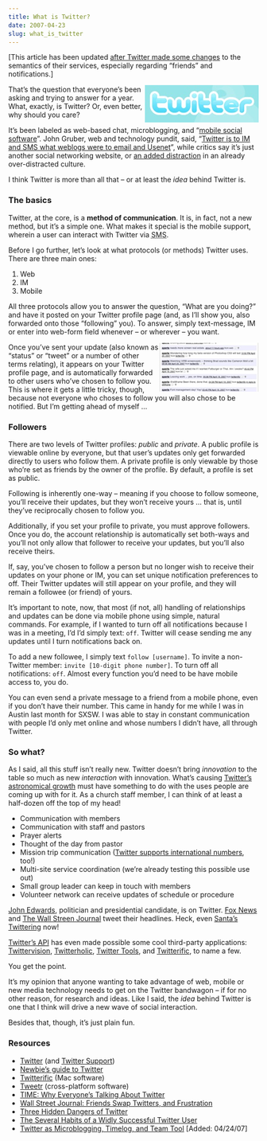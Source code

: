 ```yaml
---
title: What is Twitter?
date: 2007-04-23
slug: what_is_twitter
---
```

<p>[This article has been updated <a href="http://twitter.com/blog/2007/07/friends-followers-and-notifications.html">after Twitter made some changes</a> to the semantics of their services, especially regarding &#8220;friends&#8221; and notifications.]</p>

<p><img src="/assets/img/twitter-logo.jpg" border="0" height="75" width="229" alt="Twitter" align="right" align="right" />That&#8217;s the question that everyone&#8217;s been asking and trying to answer for a year. What, exactly, is Twitter? Or, even better, why should you care?</p>

<p>It&#8217;s been labeled as web-based chat, microblogging, and &#8220;<a href="http://www.smallbusinessbrief.com/articles/marketing/008115.html">mobile social software</a>&#8221;. John Gruber, web and technology pundit, said, &#8220;<a href="http://daringfireball.net/linked/2007/march#wed-21-kottke_twitter">Twitter is to IM and SMS what weblogs were to email and Usenet</a>&#8221;, while critics say it&#8217;s just another social networking website, or <a href="http://www.usatoday.com/tech/columnist/andrewkantor/2007-04-05-twitter_N.htm">an added distraction</a> in an already over-distracted culture.</p>

<p>I think Twitter is more than all that &#8211; or at least the <em>idea</em> behind Twitter is.</p>

<h3>The basics</h3>

<p>Twitter, at the core, is a <strong>method of communication</strong>. It is, in fact, not a new method, but it&#8217;s a simple one. <span class="pullquote">What makes it special is the mobile support</span>, wherein a user can interact with Twitter via <abbr title="Short Message Service">SMS</abbr>.</p>

<p>Before I go further, let&#8217;s look at what protocols (or methods) Twitter uses. There are three main ones:</p>

<ol>
<li>Web</li>
<li>IM</li>
<li>Mobile</li>
</ol>

<p>All three protocols allow you to answer the question, &#8220;What are you doing?&#8221; and have it posted on your Twitter profile page (and, as I&#8217;ll show you, also forwarded onto those &#8220;following&#8221; you). To answer, simply text-message, IM or enter into web-form field whenever &#8211; or wherever &#8211; you want.</p>

<p><img src="/assets/img/twitter-statuses.jpg" border="0" height="98" width="200" alt="My Twitter status page" align="right" align="right" />Once you&#8217;ve sent your update (also known as &#8220;status&#8221; or &#8220;tweet&#8221; or a number of other terms relating), it appears on your Twitter profile page, and is automatically forwarded to other users who&#8217;ve chosen to follow you. This is where it gets a little tricky, though, because not everyone who choses to follow you will also chose to be notified. But I&#8217;m getting ahead of myself &#8230;</p>

<h3>Followers</h3>

<p>There are two levels of Twitter profiles: <em>public</em> and <em>private</em>. A public profile is viewable online by everyone, but that user&#8217;s updates only get forwarded directly to users who follow them. A private profile is only viewable by those who&#8217;re set as friends by the owner of the profile. By default, a profile is set as public.</p>

<p>Following is inherently one-way &#8211; meaning if you choose to follow someone, you&#8217;ll receive their updates, but they won&#8217;t receive yours &#8230; that is, until they&#8217;ve reciprocally chosen to follow you.</p>

<p>Additionally, if you set your profile to private, you must approve followers. Once you do, the account relationship is automatically set both-ways and you&#8217;ll not only allow that follower to receive your updates, but you&#8217;ll also receive theirs.</p>

<p>If, say, you&#8217;ve chosen to follow a person but no longer wish to receive their updates on your phone or IM, you can set unique notification preferences to off. Their Twitter updates will still appear on your profile, and they will remain a followee (or friend) of yours.</p>

<p>It&#8217;s important to note, now, that most (if not, all) handling of relationships and updates can be done via mobile phone using simple, natural commands. For example, if I wanted to turn off all notifications because I was in a meeting, I&#8217;d I&#8217;d simply text: <code>off</code>. Twitter will cease sending me any updates until I turn notifications back on.</p>

<p>To add a new followee, I simply text <code>follow [username]</code>. To invite a non-Twitter member: <code>invite [10-digit phone number]</code>. To turn off all notifications: <code>off</code>. Almost every function you&#8217;d need to be have mobile access to, you do.</p>

<p>You can even send a private message to a friend from a mobile phone, even if you don&#8217;t have their number. This came in handy for me while I was in Austin last month for SXSW. I was able to stay in constant communication with people I&#8217;d only met online and whose numbers I didn&#8217;t have, all through Twitter.</p>

<h3>So what?</h3>

<p>As I said, all this stuff isn&#8217;t really new. Twitter doesn&#8217;t bring <em>innovation</em> to the table so much as new <em>interaction</em> with innovation. What&#8217;s causing <a href="http://www.waxy.org/archive/2007/03/15/tracking.shtml">Twitter&#8217;s astronomical growth</a> must have something to do with the uses people are coming up with for it. As a church staff member, I can think of at least a half-dozen off the top of my head!</p>

<ul>
<li>Communication with members</li>
<li>Communication with staff and pastors</li>
<li>Prayer alerts</li>
<li>Thought of the day from pastor</li>
<li>Mission trip communication (<a href="http://help.twitter.com/index.php?pg=kb.page&amp;id=44">Twitter supports international numbers</a>, too!)</li>
<li>Multi-site service coordination (we&#8217;re already testing this possible use out)</li>
<li>Small group leader can keep in touch with members</li>
<li>Volunteer network can receive updates of schedule or procedure</li>
</ul>

<p><a href="http://twitter.com/johnedwards">John Edwards</a>, politician and presidential candidate, is on Twitter. <a href="http://twitter.com/foxnews">Fox News</a> and <a href="http://twitter.com/wsj">The Wall Streen Journal</a> tweet their headlines. <span class="pullquote">Heck, even <a href="http://twitter.com/santaclaus">Santa&#8217;s Twittering</a></span> now!</p>

<p><a href="http://groups.google.com/group/twitter-development-talk/web/api-documentation">Twitter&#8217;s <abbr title="Application Programming Interface">API</abbr></a> has even made possible some cool third-party applications: <a href="http://twittervision.com/">Twittervision</a>, <a href="http://twitterholic.com/">Twitterholic</a>, <a href="http://wordpress.org/extend/plugins/twitter-tools/">Twitter Tools</a>, and <a href="http://iconfactory.com/software/twitterrific">Twitterific</a>, to name a few.</p>

<p>You get the point.</p>

<p>It&#8217;s my opinion that anyone wanting to take advantage of web, mobile or new media technology needs to get on the Twitter bandwagon &#8211; if for no other reason, for research and ideas. Like I said, the <em>idea</em> behind Twitter is one that I think will drive a new wave of social interaction.</p>

<p>Besides that, though, it&#8217;s just plain fun.</p>

<h3>Resources</h3>

<ul>
<li><a href="http://twitter.com/">Twitter</a> (and <a href="http://help.twitter.com/">Twitter Support</a>)</li>
<li><a href="http://www.webware.com/8301-1_109-9697867-2.html">Newbie&#8217;s guide to Twitter</a></li>
<li><a href="http://iconfactory.com/software/twitterrific">Twitterific</a> (Mac software)</li>
<li><a href="http://www.tweet-r.com/">Tweetr</a> (cross-platform software)</li>
<li><a href="http://www.time.com/time/nation/article/0,8599,1603637,00.html">TIME: Why Everyone&#8217;s Talking About Twitter</a></li>
<li><a href="http://online.wsj.com/public/article/SB117373145818634482-ZwdoPQ0PqPrcFMDHDZLz_P6osnI_20080315.html">Wall Street Journal: Friends Swap Twitters, and Frustration</a></li>
<li><a href="http://www.pronetadvertising.com/articles/three-hidden-dangers-of-twitter.html">Three Hidden Dangers of Twitter</a></li>
<li><a href="http://slackermanager.com/2007/03/the-several-habits-of-wildly-successful-twitter-users.html">The Several Habits of a Widly Successful Twitter User</a></li>
<li><a href="http://with.gilbert.org/2007/03/12/twitter-as-microblogging-timelog-and-team-tool/">Twitter as Microblogging, Timelog, and Team Tool</a> [Added: 04/24/07]</li>
</ul>
